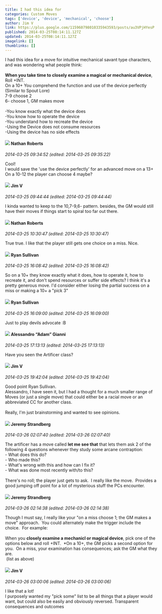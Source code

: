 ```yaml
---
title: I had this idea for
categories: Custom Moves
tags: ['device', 'device', 'mechanical', 'choose']
author: Jim V
link: https://plus.google.com/115960798010335943593/posts/au3VPjHYesP
published: 2014-03-25T08:14:11.127Z
updated: 2014-03-25T08:14:11.127Z
imagelink: []
thumblinks: []
---
```


I had this idea for a move for intuitive mechanical savant type characters, and was wondering what people think:<br /><br /><b>When you take time to closely examine a magical or mechanical device</b>, Roll +INT.<br />On a 10+ You comprehend the function and use of the device perfectly (Similar to Spout Lore)<br />7-9 choose 2<br />6- choose 1, GM makes move<br /><br />-You know exactly what the device does<br />-You know how to operate the device<br />-You understand how to recreate the device<br />-Using the Device does not consume resources<br />-Using the device has no side effects
<div id='comment z12vixzwdmb5ujpae04cgncwgozxif3wrck'>
  <h4><img src='{{site.baseurl}}//images/avatars/117646243340764868749_photo.jpg'> Nathan Roberts</h4>
      <p><cite>2014-03-25 09:34:52 (edited: 2014-03-25 09:35:22)</cite></p>
        <p>Cool!<br />I would save the &#39;use the device perfectly&#39; for an advanced move on a 13+<br />On a 10-12 the player can choose 4 maybe?</p>
</div>
        

<div id='comment z12vixzwdmb5ujpae04cgncwgozxif3wrck'>
  <h4><img src='{{site.baseurl}}//images/avatars/115960798010335943593_photo.jpg'> Jim V</h4>
      <p><cite>2014-03-25 09:44:44 (edited: 2014-03-25 09:44:44)</cite></p>
        <p>I kinda wanted to keep to the 10,7-9,6- pattern. besides, the GM would still have their moves if things start to spiral too far out there.</p>
</div>
        

<div id='comment z12vixzwdmb5ujpae04cgncwgozxif3wrck'>
  <h4><img src='{{site.baseurl}}//images/avatars/117646243340764868749_photo.jpg'> Nathan Roberts</h4>
      <p><cite>2014-03-25 10:30:47 (edited: 2014-03-25 10:30:47)</cite></p>
        <p>True true. I like that the player still gets one choice on a miss. Nice.</p>
</div>
        

<div id='comment z12vixzwdmb5ujpae04cgncwgozxif3wrck'>
  <h4><img src='{{site.baseurl}}//images/avatars/100235837351460982271_photo.jpg'> Ryan Sullivan</h4>
      <p><cite>2014-03-25 16:08:42 (edited: 2014-03-25 16:08:42)</cite></p>
        <p>So on a 10+ they know exactly what it does, how to operate it, how to recreate it, and don&#39;t spend resources or suffer side effects? I think it&#39;s a pretty generous move. I&#39;d consider either losing the partial success on a miss or making a 10+ a &quot;pick 3&quot;</p>
</div>
        

<div id='comment z12vixzwdmb5ujpae04cgncwgozxif3wrck'>
  <h4><img src='{{site.baseurl}}//images/avatars/100235837351460982271_photo.jpg'> Ryan Sullivan</h4>
      <p><cite>2014-03-25 16:09:00 (edited: 2014-03-25 16:09:00)</cite></p>
        <p>Just to play devils advocate :B</p>
</div>
        

<div id='comment z12vixzwdmb5ujpae04cgncwgozxif3wrck'>
  <h4><img src='{{site.baseurl}}//images/avatars/106679386179477817028_photo.jpg'> Alessandro “Adam” Gianni</h4>
      <p><cite>2014-03-25 17:13:13 (edited: 2014-03-25 17:13:13)</cite></p>
        <p>Have you seen the Artificer class?</p>
</div>
        

<div id='comment z12vixzwdmb5ujpae04cgncwgozxif3wrck'>
  <h4><img src='{{site.baseurl}}//images/avatars/115960798010335943593_photo.jpg'> Jim V</h4>
      <p><cite>2014-03-25 19:42:04 (edited: 2014-03-25 19:42:04)</cite></p>
        <p>Good point Ryan Sullivan.<br />Alessandro, I have seen it, but I had a thought for a much smaller range of Moves (or just a single move) that could either be a racial move or an abbreviated CC for another class.<br /><br />Really, I&#39;m just brainstorming and wanted to see opinions.</p>
</div>
        

<div id='comment z12vixzwdmb5ujpae04cgncwgozxif3wrck'>
  <h4><img src='{{site.baseurl}}//images/avatars/102595580176380683252_photo.jpg'> Jeremy Strandberg</h4>
      <p><cite>2014-03-26 02:07:40 (edited: 2014-03-26 02:07:40)</cite></p>
        <p>The artificer has a move called <b>let me see that</b> that lets them ask 2 of the following 4 questions whenever they study some arcane contraption:<br />- What does this do?<br />- Who made this?<br />- What&#39;s wrong with this and how can I fix it?<br />- What was done most recently with/to this?<br /><br />There&#39;s no roll; the player just gets to ask.  I really like the move.  Provides a good jumping off point for a lot of mysterious stuff the PCs encounter. </p>
</div>
        

<div id='comment z12vixzwdmb5ujpae04cgncwgozxif3wrck'>
  <h4><img src='{{site.baseurl}}//images/avatars/102595580176380683252_photo.jpg'> Jeremy Strandberg</h4>
      <p><cite>2014-03-26 02:14:38 (edited: 2014-03-26 02:14:38)</cite></p>
        <p>Though I must say, I really like your &quot;on a miss choose 1; the GM makes a move&quot; approach.  You could alternately make the trigger include the choice.  For example:<br /><br />When you <b>closely examine a mechanicl or magical device</b>, pick one of the options below and roll +INT.  *On a 10+, the GM picks a second option for you.  On a miss, your examination has consequences; ask the GM what they are.<br /> (list as above)</p>
</div>
        

<div id='comment z12vixzwdmb5ujpae04cgncwgozxif3wrck'>
  <h4><img src='{{site.baseurl}}//images/avatars/115960798010335943593_photo.jpg'> Jim V</h4>
      <p><cite>2014-03-26 03:00:06 (edited: 2014-03-26 03:00:06)</cite></p>
        <p>I like that a lot!<br />I purposely wanted my &quot;pick some&quot; list to be all things that a player would want, but could also be easily and obviously reversed. Transparent consequences and outcomes</p>
</div>
        